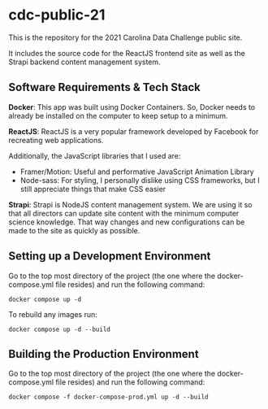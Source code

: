 # cdc-public-21
This is the repository for the 2021 Carolina Data Challenge public site.

It includes the source code for the ReactJS frontend site as well as the Strapi backend content management system.

## Software Requirements & Tech Stack
**Docker**: This app was built using Docker Containers. So, Docker needs to already be installed on the computer to keep setup to a minimum.

**ReactJS**: ReactJS is a very popular framework developed by Facebook for recreating web applications. 

Additionally, the JavaScript libraries that I used are:
- Framer/Motion: Useful and performative JavaScript Animation Library
- Node-sass: For styling, I personally dislike using CSS frameworks, but I still appreciate things that make CSS easier

**Strapi**: Strapi is NodeJS content management system. We are using it so that all directors can update site content with the minimum computer science knowledge. That way changes and new configurations can be made to the site as quickly as possible.

## Setting up a Development Environment
Go to the top most directory of the project (the one where the docker-compose.yml file resides) and run the following command:
```
docker compose up -d
```
To rebuild any images run:
```
docker compose up -d --build
```

## Building the Production Environment
Go to the top most directory of the project (the one where the docker-compose.yml file resides) and run the following command:
```
docker compose -f docker-compose-prod.yml up -d --build
```
